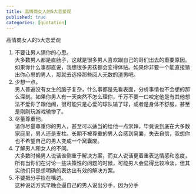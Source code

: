 ```yaml
---
title: 高情商女人的5大恋爱观
published: true
categories: [quotation]
---
```


高情商女人的5大恋爱观
1. 不要让男人猜你的心思。  
大多数男人都是直肠子，这就是很多男人喜欢跟自己的哥们出去的重要原因。如果你什么事都直说，我想很多男孩都会变得体贴。如果你非要一个能直接猜出你心思的男人，那就去选择那些阅人无数的渣男吧。
2. 少想一点。  
男人普遍没有女生的脑子复杂，什么事都是先看表面，分析事情也不会想的那么深刻。如果你男人有一天突然不怎么理你，千万不要一口咬定他是有其他想法不爱你了跟他闹，很可能只是心爱的球队输了球，或者是身体不舒服，甚至是刚刚玩游戏输惨了。
3. 尽量尊重他。  
请你尽量尊重你的男人，甚至可以适当的给他一点崇拜，毕竟说到底在大多数家庭里，男人还是支柱。长期不被尊重的男人会感到窝囊，失去自信，我想你也不希望自己的男人变成一个窝囊废。
4. 了解男人和女人的不同。  
大多数时候男人说话谁侧重于解决方案，而女人说话更着重表达情感和态度，所有当你们在讨论一些决策性的问题的时候，可能男人会显得比较冷淡，但其实他们只是想明确的表达出有效的解决方案。
5. 不要把分手挂在嘴边。  
这种说话方式早晚会逼自己的男人说出分手，因为分手